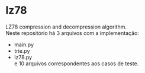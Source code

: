 # lz78
LZ78 compression and decompression algorithm. <br />
Neste repositório há 3 arquivos com a implementação:
- main.py
- trie.py
- lz78.py <br /> e 10 arquivos correspondentes aos casos de teste.
